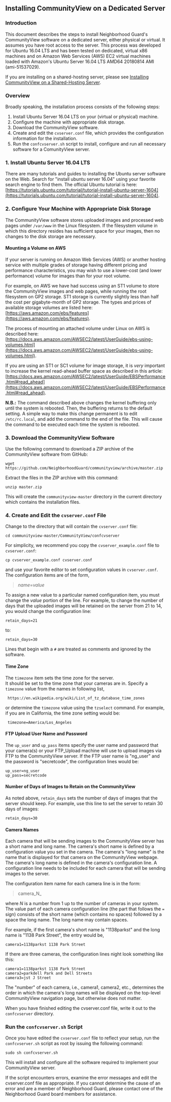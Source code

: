 ## Installing CommunityView on a Dedicated Server

### Introduction

This document describes the steps to install Neighborhood Guard's CommunityView
software on a dedicated server, either physical or virtual.  It assumes
you have root access to the server.  This process was developed for Ubuntu
16.04 LTS and has been tested on dedicated, virtual x86 machines and on Amazon
Web Services (AWS) EC2 virtual machines loaded with Amazon's 
Ubuntu Server 16.04 LTS AMD64 20180814 AMI (ami-51537029).

If you are installing on a shared-hosting server, please see
[Installing CommunityView on a Shared-Hosting Server](InstallCommunityView.md).

### Overview

Broadly speaking, the installation process consists of the following steps:
1. Install Ubuntu Server 16.04 LTS on your (virtual or physical) machine.
2. Configure the machine with appropriate disk storage.
3. Download the CommunityView software.
4. Create and edit the `cvserver.conf` file, which provides the configuration
information for the installation.
5. Run the `confcvserver.sh` script to install, configure and run all
necessary software for a ComunityView server.

### 1. Install Ubuntu Server 16.04 LTS

There are many tutorials and guides to installing the Ubuntu server software
on the Web.  Search for "install ubuntu server 16.04" using your favorite
search engine to find them.  The official Ubuntu tutorial is here: [https://tutorials.ubuntu.com/tutorial/tutorial-install-ubuntu-server-1604](https://tutorials.ubuntu.com/tutorial/tutorial-install-ubuntu-server-1604).

### 2. Configure Your Machine with Appropriate Disk Storage

The CommunityView software stores uploaded images and processed web pages under
`/var/www` in the Linux filesystem.  If the filesystem volume in which this
directory resides has sufficient space for your images, then no changes to
the disk storage are necessary.

#### Mounting a Volume on AWS

If your server is running on Amazon Web Services (AWS) or another hosting 
service with multiple grades of storage having different pricing and performance
characteristics, you may wish to use a lower-cost (and lower performance)
volume for images than for your root volume.

For example, on AWS
we have had success using an ST1 volume to store the CommunityView
images and web pages, while running the root filesystem on GP2 storage.
ST1 storage is currently slightly less than half the cost per gigabyte-month
of GP2 storage.  The types and prices of available storage
volumes are listed here:
[https://aws.amazon.com/ebs/features](https://aws.amazon.com/ebs/features).

The process of mounting an attached volume under Linux on AWS is described
here:
[https://docs.aws.amazon.com/AWSEC2/latest/UserGuide/ebs-using-volumes.html](https://docs.aws.amazon.com/AWSEC2/latest/UserGuide/ebs-using-volumes.html).

If you are using an ST1 or SC1 volume for image storage,
it is _very_ important to increase the
kernel read-ahead buffer space as described in this article:
[https://docs.aws.amazon.com/AWSEC2/latest/UserGuide/EBSPerformance.html#read_ahead](https://docs.aws.amazon.com/AWSEC2/latest/UserGuide/EBSPerformance.html#read_ahead).

**N.B.:** The command described above changes the kernel buffering only until 
the system is rebooted.  Then, the buffering returns to the default setting.
A simple way to make this change permanent is to edit
`/etc/rc.local`, and add the command to the end of the file.
This will cause the command to be executed each time the system is rebooted.

### 3. Download the CommunityView Software

Use the following command to download a ZIP archive of the CommunityView
software from GitHub:

    wget https://github.com/NeighborhoodGuard/communityview/archive/master.zip
    
Extract the files in the ZIP archive with this command:

    unzip master.zip

This will create the `communityview-master` directory in the current
directory which contains the installation files.

### 4. Create and Edit the `cvserver.conf` File

Change to the directory that will contain the `cvserver.conf` file:

    cd communityview-master/CommunityView/confcvserver

For simplicity, we recommend you copy the `cvserver_example.conf` file 
to `cvserver.conf`:

    cp cvserver_example.conf cvserver.conf
    
and use your favorite editor to set configuration values in `cvserver.conf`.
The configuration items are of the form,

>
> *name*=_value_
>

To assign a new value to a particular named configuration item, 
you must change the _value_ portion of the line.  For example, to change 
the number of days that the  uploaded images will be retained on the server 
from 21 to 14, you would change the configuration line:

    retain_days=21
to:

    retain_days=30
    
Lines that begin with a `#` are treated as comments and ignored by the software.

#### Time Zone

The `timezone` item sets the time zone for the server.  
It should be set to the time zone
that your cameras are in. Specify a `timezone` value 
from the names in following list,

     https://en.wikipedia.org/wiki/List_of_tz_database_time_zones

or determine the `timezone` value using the `tzselect` command.  For example,
if you are in California, the time zone setting would be:

     timezone=America/Los_Angeles

#### FTP Upload User Name and Password

The `up_user` and `up_pass` items
specify the user name and password that your camera(s)
or your FTP_Upload machine will use to upload images via FTP to the
CommunityView server.  If the FTP user name is "ng_user" and the password is
"secretcode", the configuration lines would be:

    up_user=ng_user
    up_pass=secretcode

#### Number of Days of Images to Retain on the CommunityView

As noted above, `retain_days` sets the number of days of 
images that the server should keep.
For example, use this line to set the server to retain 30 days of images:

    retain_days=30

#### Camera Names

Each camera that will be sending images to the CommunityView server has a
short name and long name.  The camera's short name is defined by a
configuration value you set in the camera.  The camera's "long name" is the
name that is displayed for that camera on the CommunityView webpage.
The camera's long name is defined in the camera's configuration line.
A configuration line needs to be included for each camera that will be
sending images to the server.

The configuration item name for each camera line is in the form:

>
> camera_N_
>

where _N_ is a number from 1 up to the number of cameras in your system.
The value part of each camera configuration line (the part that follows the
`=` sign) consists of the short name
(which contains no spaces) followed by a space the long name.  The long name
may contain spaces.

For example, if the first camera's short name is "1138parkst"
and the long name is "1138 Park Street", the entry would be,

    camera1=1138parkst 1138 Park Street

If there are three cameras, the configuration lines night look something like
this:

    camera1=1138parkst 1138 Park Street
    camera2=parkdell Park and Dell Streets
    camera3=jst J Street

The "number" of each camera, i.e., camera1, camera2, etc., determines the
order in which the camera's long names
 will be displayed on the top-level CommunityView
navigation page, but otherwise does not matter.

When you have finished editing the cvserver.conf file, write it out to the 
`confcvserver` directory.

### Run the `confcvserver.sh` Script

Once you have edited the `cvserver.conf` file to reflect your setup,
run the `confcvserver.sh` script as root by issuing the following command:

    sudo sh confcvserver.sh

This will install and configure all the software required
to implement your CommunityView server.

If the script encounters errors, examine the error messages and edit the
cvserver.conf file as appropriate.  If you cannot determine the cause of an
error and are a member of Neighborhood Guard, please contact one of the
Neighborhood Guard board members for assistance.